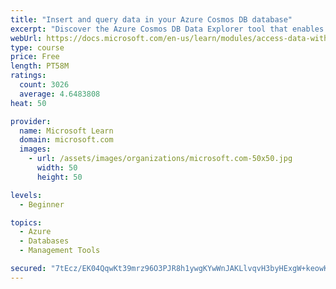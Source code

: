 ```yaml
---
title: "Insert and query data in your Azure Cosmos DB database"
excerpt: "Discover the Azure Cosmos DB Data Explorer tool that enables you to add or modify data. Create stored procedures in JavaScript."
webUrl: https://docs.microsoft.com/en-us/learn/modules/access-data-with-cosmos-db-and-sql-api/
type: course
price: Free
length: PT58M
ratings:
  count: 3026
  average: 4.6483808
heat: 50

provider:
  name: Microsoft Learn
  domain: microsoft.com
  images:
    - url: /assets/images/organizations/microsoft.com-50x50.jpg
      width: 50
      height: 50

levels:
  - Beginner

topics:
  - Azure
  - Databases
  - Management Tools

secured: "7tEcz/EK04QqwKt39mrz96O3PJR8h1ywgKYwWnJAKLlvqvH3byHExgW+keowK7MQT5pQHX6E7N1Ub3tcVd3lfmui7aD9bOrXXlDQR6avEv4FgK9wDL7gHnioZnaPnXxCF++2vmdyKgQWaVTQdDwZHEtxbFi4vS5POURs6Z48if3GQxgVtoifG7MUV+imIMuhdNLQBSLtimwmdFGi5QPUJT0bMRDYVthL7Y9gdODF/933nWmYfeITdZFbKpQ4vi0D+BKCg20Zlf7hHhb6CjsPeUvUy/XP1/pEbxBtKmnak74oxNMtUEaPeQo1h3h3ffZVlRsnuvOHKdxoo/phQBsSsKBQQvDptUJRbv1bc8CzhDYBrSJ5ClfFp+uQk/+1+L6gC5LcAGneh93T0U2LVd12+X/ISnsx4rfjRg+GhRGulfI=;xnHQNl/1aky7tiAEbY2vUw=="
---
```


